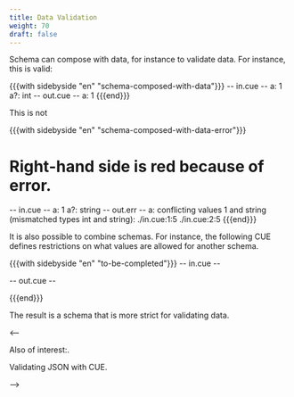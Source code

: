 ```yaml
---
title: Data Validation
weight: 70
draft: false
---
```


Schema can compose with data, for instance to validate data.
For instance, this is valid:

{{{with sidebyside "en" "schema-composed-with-data"}}}
-- in.cue --
a:  1
a?: int
-- out.cue --
a: 1
{{{end}}}

This is not

{{{with sidebyside "en" "schema-composed-with-data-error"}}}
# Right-hand side is red because of error.
-- in.cue --
a:  1
a?: string
-- out.err --
a: conflicting values 1 and string (mismatched types int and string):
    ./in.cue:1:5
    ./in.cue:2:5
{{{end}}}

It is also possible to combine schemas. For instance, the following CUE defines
restrictions on what values are allowed for another schema.

{{{with sidebyside "en" "to-be-completed"}}}
-- in.cue --

-- out.cue --

{{{end}}}

The result is a schema that is more strict for validating data.

<--

Also of interest:.

Validating JSON with CUE.

-->
